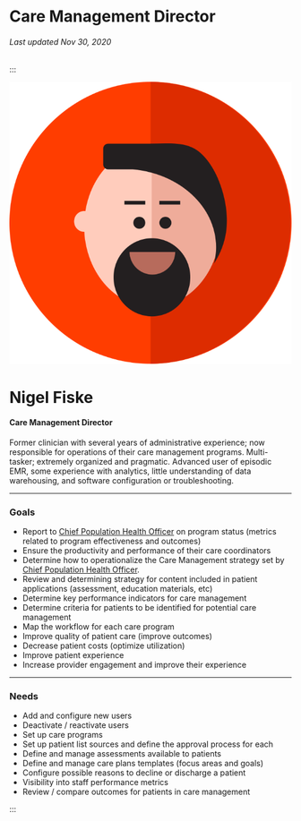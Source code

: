# Care Management Director

###### Last updated Nov 30, 2020

:::

<div class="persona-header">

![Avatar Image](./assets/avatars/avatar10.svg)

<div>

# Nigel Fiske

#### Care Management Director

Former clinician with several years of administrative experience; now responsible for operations of their care management programs. Multi-tasker; extremely organized and pragmatic. Advanced user of episodic EMR, some experience with analytics, little understanding of data warehousing, and software configuration or troubleshooting.

</div>

</div>

<article>

---

### Goals

-   Report to [Chief Population Health Officer](/content/personas/chief-population-health-officer) on program status (metrics related to program effectiveness and outcomes)
-   Ensure the productivity and performance of their care coordinators
-   Determine how to operationalize the Care Management strategy set by [Chief Population Health Officer](/content/personas/chief-population-health-officer).
-   Review and determining strategy for content included in patient applications (assessment, education materials, etc)
-   Determine key performance indicators for care management
-   Determine criteria for patients to be identified for potential care management
-   Map the workflow for each care program
-   Improve quality of patient care (improve outcomes)
-   Decrease patient costs (optimize utilization)
-   Improve patient experience
-   Increase provider engagement and improve their experience

---

### Needs

-   Add and configure new users
-   Deactivate / reactivate users
-   Set up care programs
-   Set up patient list sources and define the approval process for each
-   Define and manage assessments available to patients
-   Define and manage care plans templates (focus areas and goals)
-   Configure possible reasons to decline or discharge a patient
-   Visibility into staff performance metrics
-   Review / compare outcomes for patients in care management

</article>

:::
